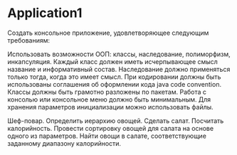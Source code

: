 # Application1
Создать консольное приложение, удовлетворяющее следующим требованиям:

Использовать возможности ООП: классы, наследование, полиморфизм, инкапсуляция.
Каждый класс должен иметь исчерпывающее смысл название и информативный состав.
Наследование должно применяться только тогда, когда это имеет смысл.
При кодировании должны быть использованы соглашения об оформлении кода java code convention.
Классы должны быть грамотно разложены по пакетам.
Работа с консолью или консольное меню должно быть минимальным.
Для хранения параметров инициализации можно использовать файлы.

Шеф-повар. Определить иерархию овощей. Сделать салат. Посчитать калорийность. 
Провести сортировку овощей для салата на основе одного из параметров. 
Найти овощи в салате, соответствующие заданному диапазону калорийности.
